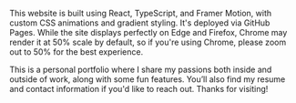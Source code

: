 
This website is built using React, TypeScript, and Framer Motion, with custom CSS animations and gradient styling. It's deployed via GitHub Pages. While the site displays perfectly on Edge and Firefox, Chrome may render it at 50% scale by default, so if you're using Chrome, please zoom out to 50% for the best experience.

This is a personal portfolio where I share my passions both inside and outside of work, along with some fun features. You’ll also find my resume and contact information if you'd like to reach out.
Thanks for visiting!